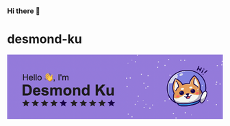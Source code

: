 ### Hi there 👋

# desmond-ku

![Banner](https://github.com/DesmondKu/DesmondKu/blob/main/22B00F2F-391A-4EEF-A39F-1A1AB60BE007.png)


<!--
**DesmondKu/DesmondKu** is a ✨ _special_ ✨ repository because its `README.md` (this file) appears on your GitHub profile.

Here are some ideas to get you started:

- 🔭 I’m currently working on ...
- 🌱 I’m currently learning ...
- 👯 I’m looking to collaborate on ...
- 🤔 I’m looking for help with ...
- 💬 Ask me about ...
- 📫 How to reach me: ...
- 😄 Pronouns: ...
- ⚡ Fun fact: ...
-->
